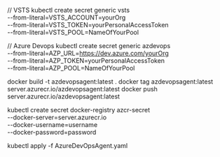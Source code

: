 // VSTS
kubectl create secret generic vsts \
 --from-literal=VSTS_ACCOUNT=yourOrg \
 --from-literal=VSTS_TOKEN=yourPersonalAccessToken \
 --from-literal=VSTS_POOL=NameOfYourPool

// Azure Devops
kubectl create secret generic azdevops \
 --from-literal=AZP_URL=https://dev.azure.com/yourOrg \
 --from-literal=AZP_TOKEN=yourPersonalAccessToken \
 --from-literal=AZP_POOL=NameOfYourPool

docker build -t azdevopsagent:latest .
docker tag azdevopsagent:latest server.azurecr.io/azdevopsagent:latest
docker push server.azurecr.io/azdevopsagent:latest

kubectl create secret docker-registry azcr-secret \
 --docker-server=server.azurecr.io \
 --docker-username=username \
 --docker-password=password

kubectl apply -f AzureDevOpsAgent.yaml

